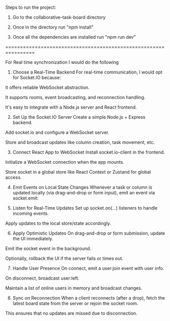 Steps to run the project: 

1. Go to the collaborative-task-board directory

2. Once in the directory run "npm install"

3. Once all the dependencies are installed run "npm run dev"


================================================================

For Real time synchronization I would do the following 

1. Choose a Real-Time Backend
For real-time communication, I would opt for Socket.IO because:

It offers reliable WebSocket abstraction.

It supports rooms, event broadcasting, and reconnection handling.

It's easy to integrate with a Node.js server and React frontend.


2. Set Up the Socket.IO Server
Create a simple Node.js + Express backend.

Add socket.io and configure a WebSocket server.

Store and broadcast updates like column creation, task movement, etc.

3. Connect React App to WebSocket
Install socket.io-client in the frontend.

Initialize a WebSocket connection when the app mounts.

Store socket in a global store like React Context or Zustand for global access.

4. Emit Events on Local State Changes
Whenever a task or column is updated locally (via drag-and-drop or form input), emit an event via socket.emit:

5. Listen for Real-Time Updates
Set up socket.on(...) listeners to handle incoming events.

Apply updates to the local store/state accordingly.

6. Apply Optimistic Updates
On drag-and-drop or form submission, update the UI immediately.

Emit the socket event in the background.

Optionally, rollback the UI if the server fails or times out.

7. Handle User Presence 
On connect, emit a user:join event with user info.

On disconnect, broadcast user:left.

Maintain a list of online users in memory and broadcast changes.

8. Sync on Reconnection
When a client reconnects (after a drop), fetch the latest board state from the server or rejoin the socket room.

This ensures that no updates are missed due to disconnection.